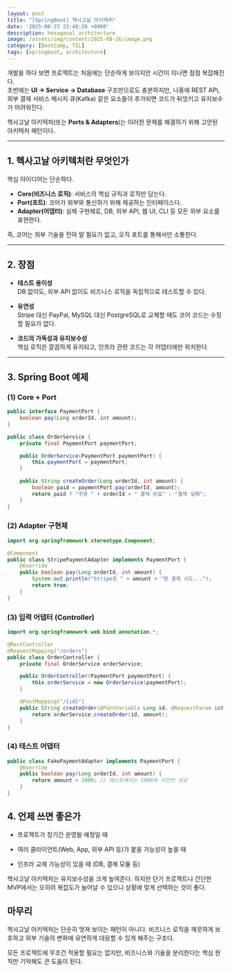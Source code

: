 ```yaml
---
layout: post
title: "[SpringBoot] 헥사고날 아키텍처"
date: '2025-08-23 23:48:26 +0900'
description: hexagonal architecture
image: /assets/img/content/2025-08-26/image.png
category: [BootCamp, TIL]
tags: [springboot, architecture]
--- 
```


개발을 하다 보면 프로젝트는 처음에는 단순하게 보이지만 시간이 지나면 점점 복잡해진다.  
초반에는 **UI → Service → Database** 구조만으로도 충분하지만, 나중에 REST API, 외부 결제 서비스 메시지 큐(Kafka) 같은 요소들이 추가되면 코드가 뒤엉키고 유지보수가 어려워진다.  

헥사고날 아키텍처(또는 **Ports & Adapters**)는 이러한 문제를 해결하기 위해 고안된 아키텍처 패턴이다.  

---

## 1. 헥사고날 아키텍처란 무엇인가  

핵심 아이디어는 단순하다.  

- **Core(비즈니스 로직)**: 서비스의 핵심 규칙과 로직만 담는다.  
- **Port(포트)**: 코어가 외부와 통신하기 위해 제공하는 인터페이스다.  
- **Adapter(어댑터)**: 실제 구현체로, DB, 외부 API, 웹 UI, CLI 등 모든 외부 요소를 표현한다.  

즉, 코어는 외부 기술을 전혀 알 필요가 없고, 오직 포트를 통해서만 소통한다.  

---

## 2. 장점  

- **테스트 용이성**  
  DB 없이도, 외부 API 없이도 비즈니스 로직을 독립적으로 테스트할 수 있다.  

- **유연성**  
  Stripe 대신 PayPal, MySQL 대신 PostgreSQL로 교체할 때도 코어 코드는 수정할 필요가 없다.  

- **코드의 가독성과 유지보수성**  
  핵심 로직은 깔끔하게 유지되고, 인프라 관련 코드는 각 어댑터에만 위치한다.  

---

## 3. Spring Boot 예제

### (1) Core + Port  

```java
public interface PaymentPort {
    boolean pay(Long orderId, int amount);
}

public class OrderService {
    private final PaymentPort paymentPort;

    public OrderService(PaymentPort paymentPort) {
        this.paymentPort = paymentPort;
    }

    public String createOrder(Long orderId, int amount) {
        boolean paid = paymentPort.pay(orderId, amount);
        return paid ? "주문 " + orderId + " 결제 완료" : "결제 실패";
    }
}
```

### (2) Adapter 구현체
``` java
import org.springframework.stereotype.Component;

@Component
public class StripePaymentAdapter implements PaymentPort {
    @Override
    public boolean pay(Long orderId, int amount) {
        System.out.println("Stripe로 " + amount + "원 결제 시도...");
        return true;
    }
}
```

### (3) 입력 어댑터 (Controller)
``` java
import org.springframework.web.bind.annotation.*;

@RestController
@RequestMapping("/orders")
public class OrderController {
    private final OrderService orderService;

    public OrderController(PaymentPort paymentPort) {
        this.orderService = new OrderService(paymentPort);
    }

    @PostMapping("/{id}")
    public String createOrder(@PathVariable Long id, @RequestParam int amount) {
        return orderService.createOrder(id, amount);
    }
}
```

### (4) 테스트 어댑터
``` java
public class FakePaymentAdapter implements PaymentPort {
    @Override
    public boolean pay(Long orderId, int amount) {
        return amount < 1000; // 테스트에서는 1000원 미만만 성공
    }
}

```

## 4. 언제 쓰면 좋은가

- 프로젝트가 장기간 운영될 예정일 때

- 여러 클라이언트(Web, App, 외부 API 등)가 붙을 가능성이 높을 때

- 인프라 교체 가능성이 있을 때 (DB, 결제 모듈 등)

헥사고날 아키텍처는 유지보수성을 크게 높여준다.
하지만 단기 프로젝트나 간단한 MVP에서는 오히려 복잡도가 늘어날 수 있으니 상황에 맞게 선택하는 것이 좋다.

## 마무리
헥사고날 아키텍처는 단순히 멋져 보이는 패턴이 아니다.
비즈니스 로직을 깨끗하게 보호하고 외부 기술의 변화에 유연하게 대응할 수 있게 해주는 구조다.

모든 프로젝트에 무조건 적용할 필요는 없지만, 비즈니스와 기술을 분리한다는 핵심 원칙만 기억해도 큰 도움이 된다.